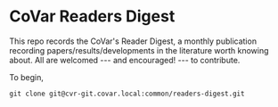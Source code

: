 # CoVar Readers Digest 

This repo records the CoVar's Reader Digest, a monthly publication recording
papers/results/developments in the literature worth knowing about.  All are
welcomed --- and encouraged! --- to contribute.  

To begin, 

```
git clone git@cvr-git.covar.local:common/readers-digest.git
```